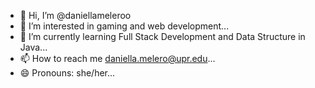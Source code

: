 - 👋 Hi, I’m @daniellameleroo
- 👀 I’m interested in gaming and web development...
- 🌱 I’m currently learning Full Stack Development and Data Structure in Java...
- 📫 How to reach me daniella.melero@upr.edu...
- 😄 Pronouns: she/her...

